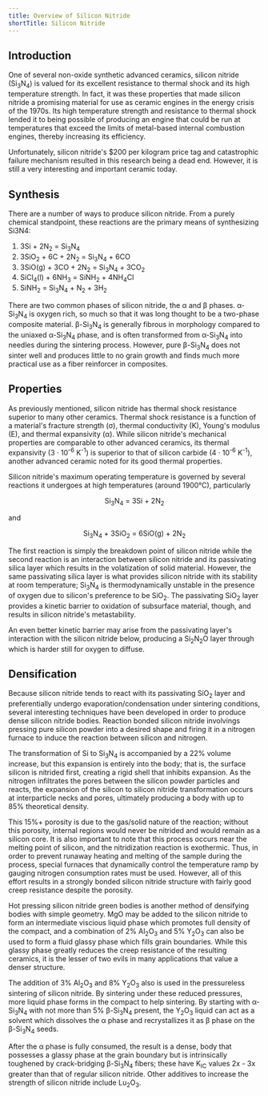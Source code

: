 ```yaml
---
title: Overview of Silicon Nitride
shortTitle: Silicon Nitride
---
```


## Introduction

One of several non-oxide synthetic advanced ceramics, silicon nitride
(Si<sub>3</sub>N<sub>4</sub>) is valued for its excellent resistance to
thermal shock and its high temperature strength.  In fact, it was these
properties that made silicon nitride a promising material for use as ceramic
engines in the energy crisis of the 1970s.  Its high temperature strength and
resistance to thermal shock lended it to being possible of producing an engine
that could be run at temperatures that exceed the limits of metal-based
internal combustion engines, thereby increasing its efficiency.

Unfortunately, silicon nitride's $200 per kilogram price tag and catastrophic
failure mechanism resulted in this research being a dead end.  However, it is
still a very interesting and important ceramic today.

## Synthesis

There are a number of ways to produce silicon nitride.  From a purely chemical
standpoint, these reactions are the primary means of synthesizing Si3N4:

1. 3Si + 2N<sub>2</sub> = Si<sub>3</sub>N<sub>4</sub>
2. 3SiO<sub>2</sub> + 6C + 2N<sub>2</sub> = Si<sub>3</sub>N<sub>4</sub> + 6CO
3. 3SiO(g) + 3CO + 2N<sub>2</sub> = Si<sub>3</sub>N<sub>4</sub> + 3CO<sub>2</sub>
4. SiCl<sub>4</sub>(l) + 6NH<sub>3</sub> = SiNH<sub>2</sub> + 4NH<sub>4</sub>Cl
5. SiNH<sub>2</sub> = Si<sub>3</sub>N<sub>4</sub> + N<sub>2</sub> + 3H<sub>2</sub>

There are two common phases of silicon nitride, the &alpha; and &beta; phases.
&alpha;-Si<sub>3</sub>N<sub>4</sub> is oxygen rich, so much so that it was
long thought to be a two-phase composite material.  &beta;-Si<sub>3</sub>N<sub>4</sub>
is generally fibrous in morphology compared to the uniaxed
&alpha;-Si<sub>3</sub>N<sub>4</sub> phase, and is often transformed from
&alpha;-Si<sub>3</sub>N<sub>4</sub> into needles during the sintering process.
However, pure &beta;-Si<sub>3</sub>N<sub>4</sub> does not sinter well and
produces little to no grain growth and finds much more practical use as a
fiber reinforcer in composites.

## Properties

As previously mentioned, silicon nitride has thermal shock resistance superior
to many other ceramics.  Thermal shock resistance is a function of a material's
fracture strength (&sigma;), thermal conductivity (K), Young's modulus (E), and
thermal expansivity (&alpha;).  While silicon nitride's mechanical properties
are comparable to other advanced ceramics, its thermal expansivity
(3 &middot; 10<sup>-6</sup> K<sup>-1</sup>) is superior to that of silicon
carbide (4 &middot; 10<sup>-6</sup> K<sup>-1</sup>), another advanced ceramic
noted for its good thermal properties.

Silicon nitride's maximum operating temperature is governed by several
reactions it undergoes at high temperatures (around 1900&deg;C), particularly

<p style="text-align:center">
Si<sub>3</sub>N<sub>4</sub> = 3Si + 2N<sub>2</sub>
</p>

and

<p style="text-align:center">
Si<sub>3</sub>N<sub>4</sub> + 3SiO<sub>2</sub> = 6SiO(g) + 2N<sub>2</sub>
</p>

The first reaction is simply the breakdown point of silicon nitride while the
second reaction is an interaction between silicon nitride and its passivating
silica layer which results in the volatization of solid material.  However,
the same passivating silica layer is what provides silicon nitride with its
stability at room temperature; Si<sub>3</sub>N<sub>4</sub> is thermodynamically
unstable in the presence of oxygen due to silicon's preference to be
SiO<sub>2</sub>.  The passivating SiO<sub>2</sub> layer provides a kinetic
barrier to oxidation of subsurface material, though, and results in silicon
nitride's metastability.

An even better kinetic barrier may arise from the passivating layer's
interaction with the silicon nitride below, producing a
Si<sub>2</sub>N<sub>2</sub>O layer through which is harder still for oxygen to
diffuse.

## Densification

Because silicon nitride tends to react with its passivating SiO<sub>2</sub>
layer and preferentially undergo evaporation/condensation under sintering
conditions, several interesting techniques have been developed in order to
produce dense silicon nitride bodies.  Reaction bonded silicon nitride
involvings pressing pure silicon powder into a desired shape and firing it in
a nitrogen furnace to induce the reaction between silicon and nitrogen.

The transformation of Si to Si<sub>3</sub>N<sub>4</sub> is accompanied by a 22%
volume increase, but this expansion is entirely into the body; that is, the
surface silicon is nitrided first, creating a rigid shell that inhibits
expansion.  As the nitrogen infiltrates the pores between the silicon powder
particles and reacts, the expansion of the silicon to silicon nitride
transformation occurs at interparticle necks and pores, ultimately producing a
body with up to 85% theoretical density. 

This 15%+ porosity is due to the gas/solid nature of the reaction; without this
porosity, internal regions would never be nitrided and would remain as a
silicon core.  It is also important to note that this process occurs near the
melting point of silicon, and the nitridization reaction is exothermic.  Thus,
in order to prevent runaway heating and melting of the sample during the
process, special furnaces that dynamically control the temperature ramp by
gauging nitrogen consumption rates must be used.  However, all of this effort
results in a strongly bonded silicon nitride structure with fairly good creep
resistance despite the porosity.

Hot pressing silicon nitride green bodies is another method of densifying
bodies with simple geometry.  MgO may be added to the silicon nitride to form
an intermediate viscious liquid phase which promotes full density of the
compact, and a combination of 2% Al<sub>2</sub>O<sub>3</sub> and 5%
Y<sub>2</sub>O<sub>3</sub> can also be used to form a fluid glassy phase which
fills grain boundaries.  While this glassy phase greatly reduces the creep
resistance of the resulting ceramics, it is the lesser of two evils in many
applications that value a denser structure.

The addition of 3% Al<sub>2</sub>O<sub>3</sub> and 8% Y<sub>2</sub>O<sub>3</sub>
also is used in the pressureless sintering of silicon nitride.  By sintering
under these reduced pressures, more liquid phase forms in the compact to help
sintering.  By starting with &alpha;-Si<sub>3</sub>N<sub>4</sub> with not more
than 5% &beta;-Si<sub>3</sub>N<sub>4</sub> present, the Y<sub>2</sub>O<sub>3</sub>
liquid can act as a solvent which dissolves the &alpha; phase and
recrystallizes it as &beta; phase on the &beta;-Si<sub>3</sub>N<sub>4</sub>
seeds.

After the &alpha; phase is fully consumed, the result is a dense, body that
possesses a glassy phase at the grain boundary but is intrinsically toughened
by crack-bridging &beta;-Si<sub>3</sub>N<sub>4</sub> fibers; these have
K<sub>IC</sub> values 2x - 3x greater than that of regular silicon nitride.
Other additives to increase the strength of silicon nitride include
Lu<sub>2</sub>O<sub>3</sub>.
